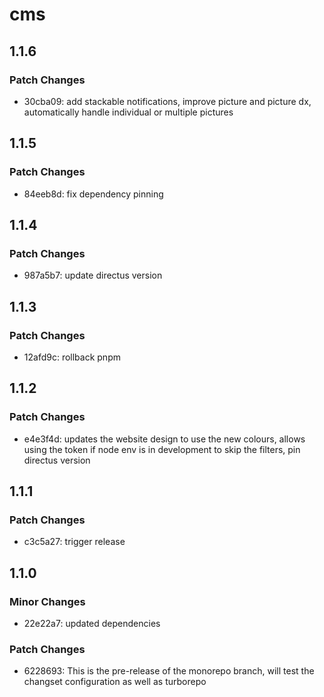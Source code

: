 # cms

## 1.1.6
### Patch Changes

- 30cba09: add stackable notifications, improve picture and picture dx, automatically handle individual or multiple pictures

## 1.1.5
### Patch Changes

- 84eeb8d: fix dependency pinning

## 1.1.4
### Patch Changes

- 987a5b7: update directus version

## 1.1.3
### Patch Changes

- 12afd9c: rollback pnpm

## 1.1.2
### Patch Changes

- e4e3f4d: updates the website design to use the new colours, allows using the token if node env is in development to skip the filters, pin directus version

## 1.1.1
### Patch Changes

- c3c5a27: trigger release

## 1.1.0
### Minor Changes

- 22e22a7: updated dependencies

### Patch Changes

- 6228693: This is the pre-release of the monorepo branch, will test the changset configuration as well as turborepo
